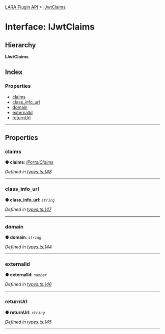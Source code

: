 [LARA Plugin API](../README.md) > [IJwtClaims](../interfaces/ijwtclaims.md)

# Interface: IJwtClaims

## Hierarchy

**IJwtClaims**

## Index

### Properties

* [claims](ijwtclaims.md#claims)
* [class_info_url](ijwtclaims.md#class_info_url)
* [domain](ijwtclaims.md#domain)
* [externalId](ijwtclaims.md#externalid)
* [returnUrl](ijwtclaims.md#returnurl)

---

## Properties

<a id="claims"></a>

###  claims

**● claims**: *[IPortalClaims](iportalclaims.md)*

*Defined in [types.ts:148](../../../lara-typescript/src/plugin-api/types.ts#L148)*

___
<a id="class_info_url"></a>

###  class_info_url

**● class_info_url**: *`string`*

*Defined in [types.ts:147](../../../lara-typescript/src/plugin-api/types.ts#L147)*

___
<a id="domain"></a>

###  domain

**● domain**: *`string`*

*Defined in [types.ts:144](../../../lara-typescript/src/plugin-api/types.ts#L144)*

___
<a id="externalid"></a>

###  externalId

**● externalId**: *`number`*

*Defined in [types.ts:146](../../../lara-typescript/src/plugin-api/types.ts#L146)*

___
<a id="returnurl"></a>

###  returnUrl

**● returnUrl**: *`string`*

*Defined in [types.ts:145](../../../lara-typescript/src/plugin-api/types.ts#L145)*

___

